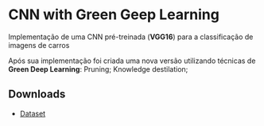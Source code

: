 # CNN with Green Geep Learning
Implementação de uma CNN pré-treinada (**VGG16**) para a classificação de imagens de carros

Após sua implementação foi criada uma nova versão utilizando técnicas de **Green Deep Learning**: Pruning; Knowledge destilation;

## Downloads
- [Dataset](https://www.inf.ufpr.br/vri/databases/vehicle-reid/data.tgz)